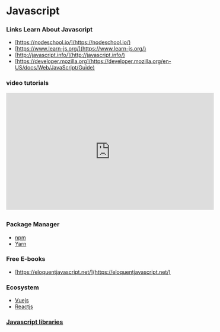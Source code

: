 # Javascript

### Links Learn About Javascript

- [https://nodeschool.io/](https://nodeschool.io/)
- [https://www.learn-js.org/](https://www.learn-js.org/)
- [http://javascript.info/](http://javascript.info/)
- [https://developer.mozilla.org](https://developer.mozilla.org/en-US/docs/Web/JavaScript/Guide)

### video tutorials

<iframe width="560" height="315" src="https://www.youtube.com/embed/PkZNo7MFNFg" frameborder="0" allow="accelerometer; autoplay; encrypted-media; gyroscope; picture-in-picture" allowfullscreen></iframe>

##

### Package Manager

- [npm](https://www.npmjs.com/)
- [Yarn](https://yarnpkg.com/)

### Free E-books

- [https://eloquentjavascript.net/](https://eloquentjavascript.net/)

### Ecosystem

- [Vuejs](https://vuejs.org/)
- [Reactjs](https://reactjs.org/)

### [Javascript libraries](libraries.md)
